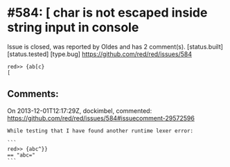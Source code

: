 
#584: [ char is not escaped inside string input in console
================================================================================
Issue is closed, was reported by Oldes and has 2 comment(s).
[status.built] [status.tested] [type.bug]
<https://github.com/red/red/issues/584>

```
red>> {ab[c}
[
```



Comments:
--------------------------------------------------------------------------------

On 2013-12-01T12:17:29Z, dockimbel, commented:
<https://github.com/red/red/issues/584#issuecomment-29572596>

    While testing that I have found another runtime lexer error:
    
    ```
    red>> {abc^}}
    == "abc="
    ```

